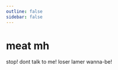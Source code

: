 ```yaml
---
outline: false
sidebar: false
---
```


# meat mh

<script setup>
import { VPTeamMembers } from 'vitepress/theme'

const members = [
  {
    avatar: 'https://assets.rayanzay.site/funny-egg-27141192.jpg',
    name: 'mh',
    title: 'capper',
    links: [
      { icon: 'github', link: 'https://github.com/proximity24' },
      { icon: 'discord', link: 'https://discord.gg/bKrXUkZH7d' },
      { icon: 'youtube', link: 'https://youtube.com/@proximity-24' }
    ]
  },
]
</script>

stop! dont talk to me! loser lamer wanna-be!

<VPTeamMembers size="small" :members="members" />